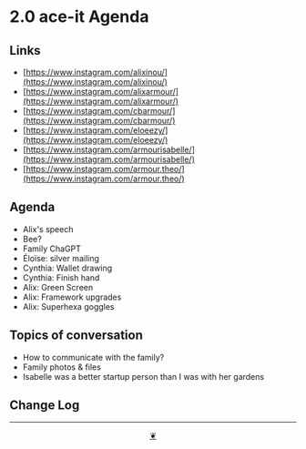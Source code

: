 # 2.0 ace-it Agenda

## Links

* [https://www.instagram.com/alixinou/](https://www.instagram.com/alixinou/)
* [https://www.instagram.com/alixarmour/](https://www.instagram.com/alixarmour/)
* [https://www.instagram.com/cbarmour/](https://www.instagram.com/cbarmour/)
* [https://www.instagram.com/eloeezy/](https://www.instagram.com/eloeezy/)
* [https://www.instagram.com/armourisabelle/](https://www.instagram.com/armourisabelle/)
* [https://www.instagram.com/armour.theo/](https://www.instagram.com/armour.theo/)



## Agenda

* Alix's speech
* Bee?
* Family ChaGPT
* Éloïse: silver mailing
* Cynthia: Wallet drawing
* Cynthia: Finish hand
* Alix: Green Screen
* Alix: Framework upgrades
* Alix: Superhexa goggles

## Topics of conversation

* How to communicate with the family?
* Family photos & files
* Isabelle was a better startup person than I was with her gardens

## Change Log

***

<center title="Hello! Click me to go up to the top"><a class="aDingbat" href="javascript:window.scrollTo(0,0);">❦</a></center>